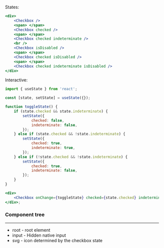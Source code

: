 States:

```jsx
<div>
    <Checkbox />
    <span> </span>
    <Checkbox checked />
    <span> </span>
    <Checkbox checked indeterminate />
    <br />
    <Checkbox isDisabled />
    <span> </span>
    <Checkbox checked isDisabled />
    <span> </span>
    <Checkbox checked indeterminate isDisabled />
</div>
```

Interactive:

```jsx
import { useState } from 'react';

const [state, setState] = useState({});

function toggleState() {
    if (state.checked && state.indeterminate) {
        setState({
            checked: false,
            indeterminate: false,
        });
    } else if (state.checked && !state.indeterminate) {
        setState({
            checked: true,
            indeterminate: true,
        });
    } else if (!state.checked && !state.indeterminate) {
        setState({
            checked: true,
            indeterminate: false,
        });
    }
}

<div>
    <Checkbox onChange={toggleState} checked={state.checked} indeterminate={state.indeterminate} />
</div>;
```

### Component tree

---

-   root - root element
-   input - Hidden native input
-   svg - icon determined by the checkbox state
